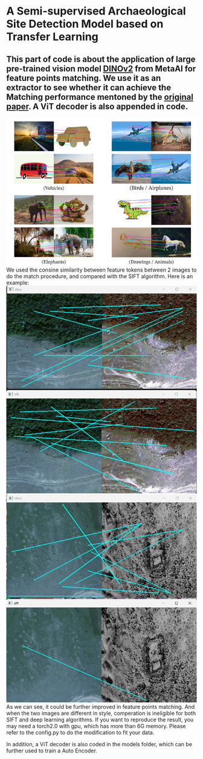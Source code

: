 # A Semi-supervised Archaeological Site Detection Model based on Transfer Learning
## This part of code is about the application of large pre-trained vision model [DINOv2](https://github.com/facebookresearch/dino) from MetaAI for feature points matching. We use it as an extractor to see whether it can achieve the Matching performance mentoned by the [original paper](https://arxiv.org/abs/2304.07193). A ViT decoder is also appended in code.
![Alt text](original_paper_matching_performance.png)
We used the consine similarity between feature tokens between 2 images to do the match procedure, and compared with the SIFT algorithm. Here is an example:
![Alt text](comperation_matching_performance_2.png)
![Alt text](comperation_matching_performance.png)
As we can see, it could be further improved in feature points matching. And when the two images are different in style, comperation is ineligible for both SIFT and deep learning algorithms.
If you want to reproduce the result, you may need a torch2.0 with gpu, which has more than 6G memory. Please refer to the config.py to do the modification to fit your data.

In addition, a ViT decoder is also coded in the models folder, which can be further used to train a Auto Encoder.